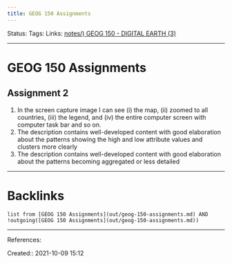 ```yaml
---
title: GEOG 150 Assignments
---
```

Status: 
Tags: 
Links: [notes/) GEOG 150 - DIGITAL EARTH (3)](None)
___
# GEOG 150 Assignments

## Assignment 2
1. In the screen capture image I can see (i) the map, (ii) zoomed to all countries, (iii) the legend, and (iv) the entire computer screen with computer task bar and so on.
1. The description contains well-developed content with good elaboration about the patterns showing the high and low attribute values and clusters more clearly
1. The description contains well-developed content with good elaboration about the patterns becoming aggregated or less detailed
___
# Backlinks
```dataview
list from [GEOG 150 Assignments](out/geog-150-assignments.md) AND !outgoing([GEOG 150 Assignments](out/geog-150-assignments.md))
```
___
References:

Created:: 2021-10-09 15:12
